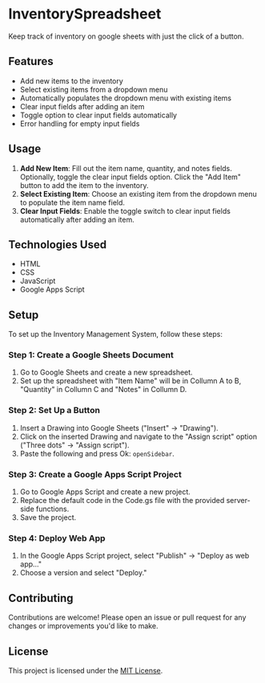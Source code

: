﻿# InventorySpreadsheet
Keep track of inventory on google sheets with just the click of a button.

## Features

- Add new items to the inventory
- Select existing items from a dropdown menu
- Automatically populates the dropdown menu with existing items
- Clear input fields after adding an item
- Toggle option to clear input fields automatically
- Error handling for empty input fields

## Usage

1. **Add New Item**: Fill out the item name, quantity, and notes fields. Optionally, toggle the clear input fields option. Click the "Add Item" button to add the item to the inventory.
2. **Select Existing Item**: Choose an existing item from the dropdown menu to populate the item name field.
3. **Clear Input Fields**: Enable the toggle switch to clear input fields automatically after adding an item.

## Technologies Used

- HTML
- CSS
- JavaScript
- Google Apps Script

## Setup
To set up the Inventory Management System, follow these steps:
  
### Step 1: Create a Google Sheets Document
1. Go to Google Sheets and create a new spreadsheet.
1. Set up the spreadsheet with "Item Name" will be in Collumn A to B, "Quantity" in Collumn C and "Notes" in Collumn D.

### Step 2: Set Up a Button
1. Insert a Drawing into Google Sheets ("Insert" -> "Drawing").
2. Click on the inserted Drawing and navigate to the "Assign script" option ("Three dots" -> "Assign script").
3. Paste the following and press Ok:  `openSidebar`.

### Step 3: Create a Google Apps Script Project
1. Go to Google Apps Script and create a new project.
1. Replace the default code in the Code.gs file with the provided server-side functions.
1. Save the project.

### Step 4: Deploy Web App
1. In the Google Apps Script project, select "Publish" -> "Deploy as web app..."
1. Choose a version and select "Deploy."

## Contributing

Contributions are welcome! Please open an issue or pull request for any changes or improvements you'd like to make.

## License

This project is licensed under the [MIT License](LICENSE).
